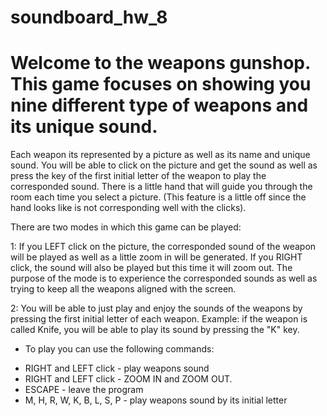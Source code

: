 # soundboard_hw_8

# Welcome to the weapons gunshop. This game focuses on showing you nine different type of weapons and its unique sound.

Each weapon its represented by a picture as well as its name and unique sound.
You will be able to click on the picture and get the sound as well as press the key of the first initial letter of the weapon to play the corresponded sound. 
There is a little hand that will guide you through the room each time you select a picture. (This feature is a little off since the hand looks like is not corresponding well with the clicks).

There are two modes in which this game can be played:

1: If you LEFT click on the picture, the corresponded sound of the weapon will be played as well as a little zoom in will be generated. If you RIGHT click, the sound will also be played but this time it will zoom out. 
The purpose of the mode is to experience the corresponded sounds as well as trying to keep all the weapons aligned with the screen.

2: You will be able to just play and enjoy the sounds of the weapons by pressing the first initial letter of each weapon. 
Example: if the weapon is called Knife, you will be able to play its sound by pressing the "K" key. 

- To play you can use the following commands:

 * RIGHT and LEFT click - play weapons sound 
 * RIGHT and LEFT click - ZOOM IN and ZOOM OUT.
 * ESCAPE - leave the program
 * M, H, R, W, K, B, L, S, P - play weapons sound by its initial letter
 
